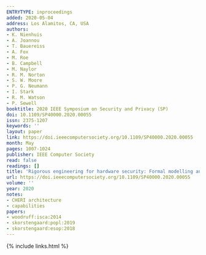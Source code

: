 ```yaml
---
ENTRYTYPE: inproceedings
added: 2020-05-04
address: Los Alamitos, CA, USA
authors:
- K. Nienhuis
- A. Joannou
- T. Bauereiss
- A. Fox
- M. Roe
- B. Campbell
- M. Naylor
- R. M. Norton
- S. W. Moore
- P. G. Neumann
- I. Stark
- R. M. Watson
- P. Sewell
booktitle: 2020 IEEE Symposium on Security and Privacy (SP)
doi: 10.1109/SP40000.2020.00055
issn: 2375-1207
keywords: ''
layout: paper
link: https://doi.ieeecomputersociety.org/10.1109/SP40000.2020.00055
month: May
pages: 1007-1024
publisher: IEEE Computer Society
read: false
readings: []
title: 'Rigorous engineering for hardware security: Formal modelling and proof in the CHERI design and implementation process'
url: https://doi.ieeecomputersociety.org/10.1109/SP40000.2020.00055
volume: ''
year: 2020
notes:
- CHERI architecture
- capabilities
papers:
- woodruff:isca:2014
- skorstengaard:popl:2019
- skorstengaard:esop:2018
---
```

{% include links.html %}

